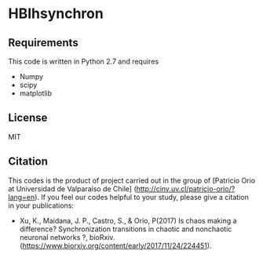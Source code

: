 # HBIhsynchron

## Requirements
This code is written in Python 2.7 and requires

* Numpy
* scipy
* matplotlib

## License
MIT

## Citation
 This codes is the product of project carried out in the group of [Patricio Orio at Universidad de Valparaíso de Chile] (http://cinv.uv.cl/patricio-orio/?lang=en). If you feel our codes helpful  to your study, please give a citation in your publications:
 * Xu, K., Maidana, J. P., Castro, S., & Orio, P(2017) Is chaos making a difference? Synchronization transitions in chaotic and nonchaotic neuronal networks ?, bioRxiv.(https://www.biorxiv.org/content/early/2017/11/24/224451).
